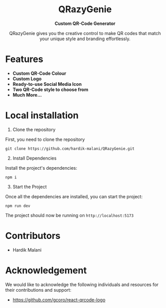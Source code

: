 <div align="center">
  <h1>QRazyGenie</h1>
  <p>
    <strong>Custom QR-Code Generator</strong>
  </p>

QRazyGenie gives you the creative control to make QR codes that match your unique style and branding effortlessly.

</div>


# Features

- **Custom QR-Code Colour**
- **Custom Logo**
- **Ready-to-use Social Media Icon**
- **Two QR-Code style to choose from**
- **Much More...**


# Local installation

1. Clone the repository

First, you need to clone the repository

```
git clone https://github.com/hardik-malani/QRazyGenie.git
```

2. Install Dependencies

Install the project's dependencies:

```
npm i
```

3. Start the Project

Once all the dependencies are installed, you can start the project:

```
npm run dev
```

The project should now be running on `http://localhost:5173`


# Contributors

* Hardik Malani

# Acknowledgement 

We would like to acknowledge the following individuals and resources for their contributions and support:

- https://github.com/gcoro/react-qrcode-logo

